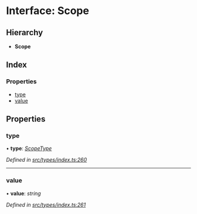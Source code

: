 # Interface: Scope

## Hierarchy

* **Scope**

## Index

### Properties

* [type](scope.md#type)
* [value](scope.md#value)

## Properties

###  type

• **type**: *[ScopeType](../enums/scopetype.md)*

*Defined in [src/types/index.ts:260](https://github.com/PolymathNetwork/polymesh-sdk/blob/bf2b7a12/src/types/index.ts#L260)*

___

###  value

• **value**: *string*

*Defined in [src/types/index.ts:261](https://github.com/PolymathNetwork/polymesh-sdk/blob/bf2b7a12/src/types/index.ts#L261)*
